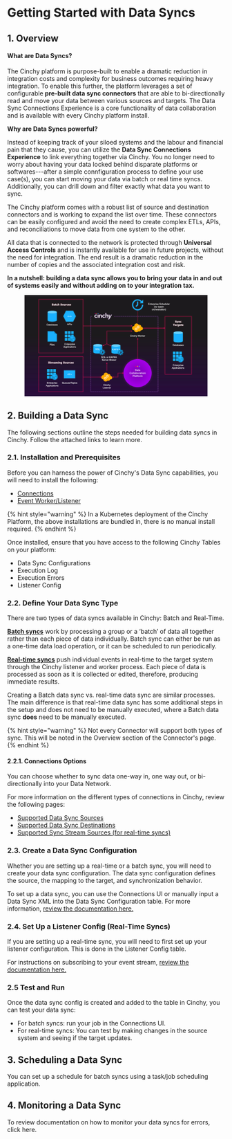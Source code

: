# Getting Started with Data Syncs

## 1. Overview

#### What are Data Syncs?&#x20;

The Cinchy platform is purpose-built to enable a dramatic reduction in integration costs and complexity for business outcomes requiring heavy integration. To enable this further, the platform leverages a set of configurable **pre-built data sync connectors** that are able to bi-directionally read and move your data between various sources and targets. The Data Sync Connections Experience is a core functionality of data collaboration and is available with every Cinchy platform install.

**Why are Data Syncs powerful?**

Instead of keeping track of your siloed systems and the labour and financial pain that they cause, you can utilize the **Data Sync Connections Experience** to link everything together via Cinchy. You no longer need to worry about having your data locked behind disparate platforms or softwares---after a simple connfiguration process to define your use case(s), you can start moving your data via batch or real time syncs. Additionally, you can drill down and filter exactly what data you want to sync.

The Cinchy platform comes with a robust list of source and destination connectors and is working to expand the list over time. These connectors can be easily configured and avoid the need to create complex ETLs, APIs, and reconciliations to move data from one system to the other.

All data that is connected to the network is protected through **Universal Access Controls** and is instantly available for use in future projects, without the need for integration. The end result is a dramatic reduction in the number of copies and the associated integration cost and risk.

**In a nutshell: building a data sync allows you to bring your data in and out of systems easily and without adding on to your integration tax.**

<figure><img src="../.gitbook/assets/image (631).png" alt=""><figcaption></figcaption></figure>

## 2. Building a Data Sync

The following sections outline the steps needed for building data syncs in Cinchy. Follow the attached links to learn more.

### 2.1. Installation and Prerequisites

Before you can harness the power of Cinchy's Data Sync capabilities, you will need to install the following:

* [Connections](broken-reference)
* [Event Worker/Listener](broken-reference)

{% hint style="warning" %}
In a Kubernetes deployment of the Cinchy Platform, the above installations are bundled in, there is no manual install required.
{% endhint %}

Once installed, ensure that you have access to the following Cinchy Tables on your platform:

* Data Sync Configurations
* Execution Log
* Execution Errors
* Listener Config

### 2.2. Define Your Data Sync Type

There are two types of data syncs available in Cinchy: Batch and Real-Time.

[**Batch syncs**](building-data-syncs/types-of-data-syncs.md#1.-batch-syncs) work by processing a group or a ‘batch’ of data all together rather than each piece of data individually. Batch sync can either be run as a one-time data load operation, or it can be scheduled to run periodically.

[**Real-time syncs**](building-data-syncs/types-of-data-syncs.md#2.-real-time-data-sync) push individual events in real-time to the target system through the Cinchy listener and worker process. Each piece of data is processed as soon as it is collected or edited, therefore, producing immediate results.

Creating a Batch data sync vs. real-time data sync are similar processes. The main difference is that real-time data sync has some additional steps in the setup and does not need to be manually executed, where a Batch data sync **does** need to be manually executed.

{% hint style="warning" %}
Not every Connector will support both types of sync. This will be noted in the Overview section of the Connector's page.
{% endhint %}

#### 2.2.1. Connections Options

You can choose whether to sync data one-way in, one way out, or bi-directionally into your Data Network.

For more information on the different types of connections in Cinchy, review the following pages:

* [Supported Data Sync Sources](supported-data-sync-sources/)
* [Supported Data Sync Destinations](supported-data-sync-destinations/)
* [Supported Sync Stream Sources (for real-time syncs)](supported-real-time-sync-stream-sources/)

### 2.3. Create a Data Sync Configuration

Whether you are setting up a real-time or a batch sync, you will need to create your data sync configuration. The data sync configuration defines the source, the mapping to the target, and synchronization behavior.

To set up a data sync, you can use the Connections UI or manually input a Data Sync XML into the Data Sync Configuration table. For more information, [review the documentation here.](broken-reference)

### 2.4. Set Up a Listener Config (Real-Time Syncs)

If you are setting up a real-time sync, you will need to first set up your listener configuration. This is done in the Listener Config table.

For instructions on subscribing to your event stream, [review the documentation here.](supported-real-time-sync-stream-sources/)

### 2.5 Test and Run

Once the data sync config is created and added to the table in Cinchy, you can test your data sync:

* For batch syncs: run your job in the Connections UI.
* For real-time syncs: You can test by making changes in the source system and seeing if the target updates.

## 3. Scheduling a Data Sync

You can set up a schedule for batch syncs using a task/job scheduling application.

## 4. Monitoring a Data Sync

To review documentation on how to monitor your data syncs for errors, click here.
